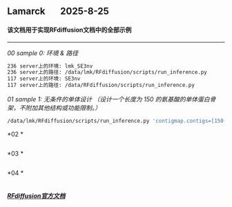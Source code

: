 ## Lamarck &nbsp; &nbsp; &nbsp; 2025-8-25
#### 该文档用于实现RFdiffusion文档中的全部示例
---

*00  sample 0: 环境 & 路径*
```bash
236 server上的环境: lmk_SE3nv
236 server上的路径: /data/lmk/RFdiffusion/scripts/run_inference.py
117 server上的环境: SE3nv
117 server上的路径: /data/RFdiffusion/scripts/run_inference.py
```

*01  sample 1: 无条件的单体设计 （设计一个长度为 150 的氨基酸的单体蛋白骨架，不附加其他结构或功能限制。）*
```bash
/data/lmk/RFdiffusion/scripts/run_inference.py 'contigmap.contigs=[150-150]' inference.output_prefix=outputs_pdb/output inference.num_designs=10
```

*02  *
```bash

```

*03  *
```bash

```

*04  *
```bash

```

##### [RFdiffusion官方文档](https://github.com/RosettaCommons/RFdiffusion)





















